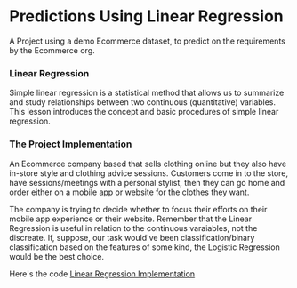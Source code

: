 # Predictions Using Linear Regression
A Project using a demo Ecommerce dataset, to predict on the requirements by the Ecommerce org.

### Linear Regression
Simple linear regression is a statistical method that allows us to summarize and study relationships between two continuous (quantitative) variables. This lesson introduces the concept and basic procedures of simple linear regression.

### The Project Implementation
An Ecommerce company based that sells clothing online but they also have in-store style and clothing advice sessions. Customers come in to the store, have sessions/meetings with a personal stylist, then they can go home and order either on a mobile app or website for the clothes they want.

The company is trying to decide whether to focus their efforts on their mobile app experience or their website. 
Remember that the Linear Regression is useful in relation to the continuous varaiables, not the discreate. If, suppose, our task would've been classification/binary classification based on the features of some kind, the Logistic Regression would be the best choice. 

Here's the code [Linear Regression Implementation](lin_regress.ipynb)
